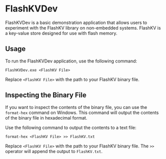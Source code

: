 # FlashKVDev

FlashKVDev is a basic demonstration application that allows users to experiment with the FlashKV library on non-embedded systems. FlashKV is a key-value store designed for use with flash memory.

## Usage

To run the FlashKVDev application, use the following command:

```
FlashKVDev.exe <FlashKV File>
```

Replace `<FlashKV File>` with the path to your FlashKV binary file.

## Inspecting the Binary File

If you want to inspect the contents of the binary file, you can use the `format-hex` command on Windows. This command will output the contents of the binary file in hexadecimal format.

Use the following command to output the contents to a text file:

```
format-hex <FlashKV File> >> FlashKV.txt
```

Replace `<FlashKV File>` with the path to your FlashKV binary file. The `>>` operator will append the output to `FlashKV.txt`.